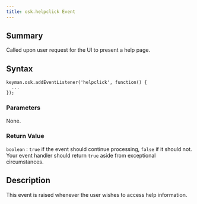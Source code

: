 ```yaml
---
title: osk.helpclick Event
---
```

  
## Summary

Called upon user request for the UI to present a help page.

## Syntax

```
keyman.osk.addEventListener('helpclick', function() {
  ...
});
```

### Parameters

None.

### Return Value

`boolean`
:   `true` if the event should continue processing, `false` if it should
    not. Your event handler should return `true` aside from exceptional
    circumstances.

## Description

This event is raised whenever the user wishes to access help
information.
